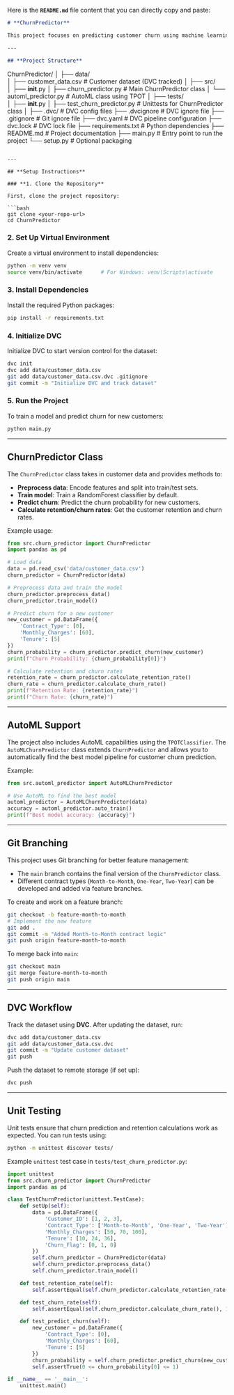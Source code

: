 Here is the **`README.md`** file content that you can directly copy and paste:

```md
# **ChurnPredictor**

This project focuses on predicting customer churn using machine learning models. It provides a Python class, `ChurnPredictor`, to train and evaluate models using customer data, with support for AutoML to automatically select the best model. The project also implements data version control (DVC) for managing dataset versions and utilizes Git branching for efficient project management.

---

## **Project Structure**

```
ChurnPredictor/
│
├── data/                     
│   ├── customer_data.csv      # Customer dataset (DVC tracked)
│
├── src/                      
│   ├── __init__.py
│   ├── churn_predictor.py     # Main ChurnPredictor class
│   └── automl_predictor.py    # AutoML class using TPOT
│
├── tests/                    
│   ├── __init__.py
│   ├── test_churn_predictor.py # Unittests for ChurnPredictor class
│
├── .dvc/                     # DVC config files
├── .dvcignore                # DVC ignore file
├── .gitignore                # Git ignore file
├── dvc.yaml                  # DVC pipeline configuration
├── dvc.lock                  # DVC lock file
├── requirements.txt          # Python dependencies
├── README.md                 # Project documentation
├── main.py                   # Entry point to run the project
└── setup.py                  # Optional packaging
```

---

## **Setup Instructions**

### **1. Clone the Repository**

First, clone the project repository:

```bash
git clone <your-repo-url>
cd ChurnPredictor
```

### **2. Set Up Virtual Environment**

Create a virtual environment to install dependencies:

```bash
python -m venv venv
source venv/bin/activate      # For Windows: venv\Scripts\activate
```

### **3. Install Dependencies**

Install the required Python packages:

```bash
pip install -r requirements.txt
```

### **4. Initialize DVC**

Initialize DVC to start version control for the dataset:

```bash
dvc init
dvc add data/customer_data.csv
git add data/customer_data.csv.dvc .gitignore
git commit -m "Initialize DVC and track dataset"
```

### **5. Run the Project**

To train a model and predict churn for new customers:

```bash
python main.py
```

---

## **ChurnPredictor Class**

The `ChurnPredictor` class takes in customer data and provides methods to:

- **Preprocess data**: Encode features and split into train/test sets.
- **Train model**: Train a RandomForest classifier by default.
- **Predict churn**: Predict the churn probability for new customers.
- **Calculate retention/churn rates**: Get the customer retention and churn rates.

Example usage:

```python
from src.churn_predictor import ChurnPredictor
import pandas as pd

# Load data
data = pd.read_csv('data/customer_data.csv')
churn_predictor = ChurnPredictor(data)

# Preprocess data and train the model
churn_predictor.preprocess_data()
churn_predictor.train_model()

# Predict churn for a new customer
new_customer = pd.DataFrame({
    'Contract_Type': [0], 
    'Monthly_Charges': [60], 
    'Tenure': [5]
})
churn_probability = churn_predictor.predict_churn(new_customer)
print(f"Churn Probability: {churn_probability[0]}")

# Calculate retention and churn rates
retention_rate = churn_predictor.calculate_retention_rate()
churn_rate = churn_predictor.calculate_churn_rate()
print(f"Retention Rate: {retention_rate}")
print(f"Churn Rate: {churn_rate}")
```

---

## **AutoML Support**

The project also includes AutoML capabilities using the `TPOTClassifier`. The `AutoMLChurnPredictor` class extends `ChurnPredictor` and allows you to automatically find the best model pipeline for customer churn prediction.

Example:

```python
from src.automl_predictor import AutoMLChurnPredictor

# Use AutoML to find the best model
automl_predictor = AutoMLChurnPredictor(data)
accuracy = automl_predictor.auto_train()
print(f"Best model accuracy: {accuracy}")
```

---

## **Git Branching**

This project uses Git branching for better feature management:

- The `main` branch contains the final version of the `ChurnPredictor` class.
- Different contract types (`Month-to-Month`, `One-Year`, `Two-Year`) can be developed and added via feature branches.

To create and work on a feature branch:

```bash
git checkout -b feature-month-to-month
# Implement the new feature
git add .
git commit -m "Added Month-to-Month contract logic"
git push origin feature-month-to-month
```

To merge back into `main`:

```bash
git checkout main
git merge feature-month-to-month
git push origin main
```

---

## **DVC Workflow**

Track the dataset using **DVC**. After updating the dataset, run:

```bash
dvc add data/customer_data.csv
git add data/customer_data.csv.dvc
git commit -m "Update customer dataset"
git push
```

Push the dataset to remote storage (if set up):

```bash
dvc push
```

---

## **Unit Testing**

Unit tests ensure that churn prediction and retention calculations work as expected. You can run tests using:

```bash
python -m unittest discover tests/
```

Example `unittest` test case in `tests/test_churn_predictor.py`:

```python
import unittest
from src.churn_predictor import ChurnPredictor
import pandas as pd

class TestChurnPredictor(unittest.TestCase):
    def setUp(self):
        data = pd.DataFrame({
            'Customer_ID': [1, 2, 3],
            'Contract_Type': ['Month-to-Month', 'One-Year', 'Two-Year'],
            'Monthly_Charges': [50, 70, 100],
            'Tenure': [10, 24, 36],
            'Churn_Flag': [0, 1, 0]
        })
        self.churn_predictor = ChurnPredictor(data)
        self.churn_predictor.preprocess_data()
        self.churn_predictor.train_model()

    def test_retention_rate(self):
        self.assertEqual(self.churn_predictor.calculate_retention_rate(), 2/3)

    def test_churn_rate(self):
        self.assertEqual(self.churn_predictor.calculate_churn_rate(), 1/3)

    def test_predict_churn(self):
        new_customer = pd.DataFrame({
            'Contract_Type': [0],
            'Monthly_Charges': [60],
            'Tenure': [5]
        })
        churn_probability = self.churn_predictor.predict_churn(new_customer)
        self.assertTrue(0 <= churn_probability[0] <= 1)

if __name__ == '__main__':
    unittest.main()
```
```